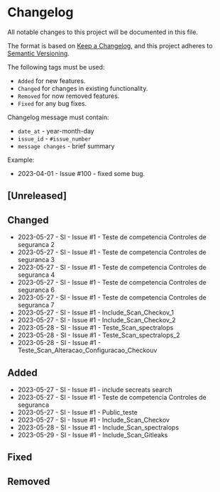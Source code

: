 # Changelog

All notable changes to this project will be documented in this file.

The format is based on [Keep a Changelog](https://keepachangelog.com/en/1.0.0/),
and this project adheres to [Semantic Versioning](https://semver.org/spec/v2.0.0.html).

The following tags must be used:

- `Added` for new features.
- `Changed` for changes in existing functionality.
- `Removed` for now removed features.
- `Fixed` for any bug fixes.

Changelog message must contain:

- `date_at` - year-month-day
- `issue_id` - `#issue_number`
- `message changes` - brief summary

Example:

- 2023-04-01 - Issue #100 - fixed some bug.

## [Unreleased]

## Changed
- 2023-05-27 - SI - Issue #1 - Teste de competencia Controles de seguranca 2
- 2023-05-27 - SI - Issue #1 - Teste de competencia Controles de seguranca 3
- 2023-05-27 - SI - Issue #1 - Teste de competencia Controles de seguranca 4
- 2023-05-27 - SI - Issue #1 - Teste de competencia Controles de seguranca 6
- 2023-05-27 - SI - Issue #1 - Teste de competencia Controles de seguranca 7
- 2023-05-27 - SI - Issue #1 - Include_Scan_Checkov_1
- 2023-05-27 - SI - Issue #1 - Include_Scan_Checkov_2
- 2023-05-28 - SI - Issue #1 - Teste_Scan_spectralops
- 2023-05-28 - SI - Issue #1 - Teste_Scan_spectralops_2
- 2023-05-28 - SI - Issue #1 - Teste_Scan_Alteracao_Configuracao_Checkouv

## Added
- 2023-05-27 - SI - Issue #1 - include secreats search
- 2023-05-27 - SI - Issue #1 - Teste de competencia Controles de seguranca
- 2023-05-27 - SI - Issue #1 - Public_teste
- 2023-05-27 - SI - Issue #1 - Include_Scan_Checkov
- 2023-05-28 - SI - Issue #1 - Include_Scan_spectralops
- 2023-05-29 - SI - Issue #1 - Include_Scan_Gitleaks

## Fixed

## Removed